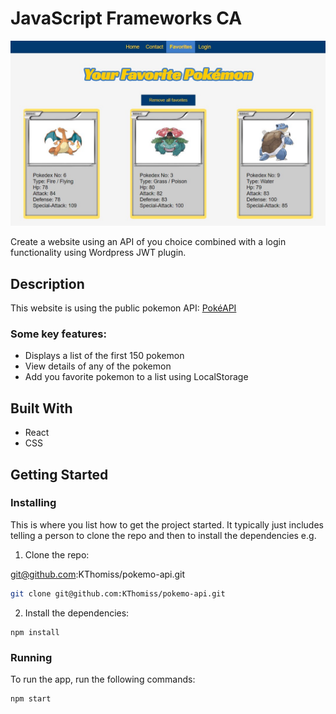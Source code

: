 # JavaScript Frameworks CA

![image](pokemon-api-favorites.jpg)

Create a website using an API of you choice combined with a login functionality using Wordpress JWT plugin.

## Description
This website is using the public pokemon API: [PokéAPI](https://pokeapi.co/)

### Some key features:
- Displays a list of the first 150 pokemon
- View details of any of the pokemon
- Add you favorite pokemon to a list using LocalStorage

## Built With
- React
- CSS

## Getting Started

### Installing

This is where you list how to get the project started. It typically just includes telling a person to clone the repo and then to install the dependencies e.g.

1. Clone the repo:

git@github.com:KThomiss/pokemo-api.git

```bash
git clone git@github.com:KThomiss/pokemo-api.git
```

2. Install the dependencies:

```
npm install
```

### Running
To run the app, run the following commands:

```bash
npm start
```
